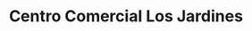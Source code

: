 ---
title: "Centro Comercial Los Jardines"
url: /caracas/centro-comercial-los-jardines/
shop: centro comercial
---